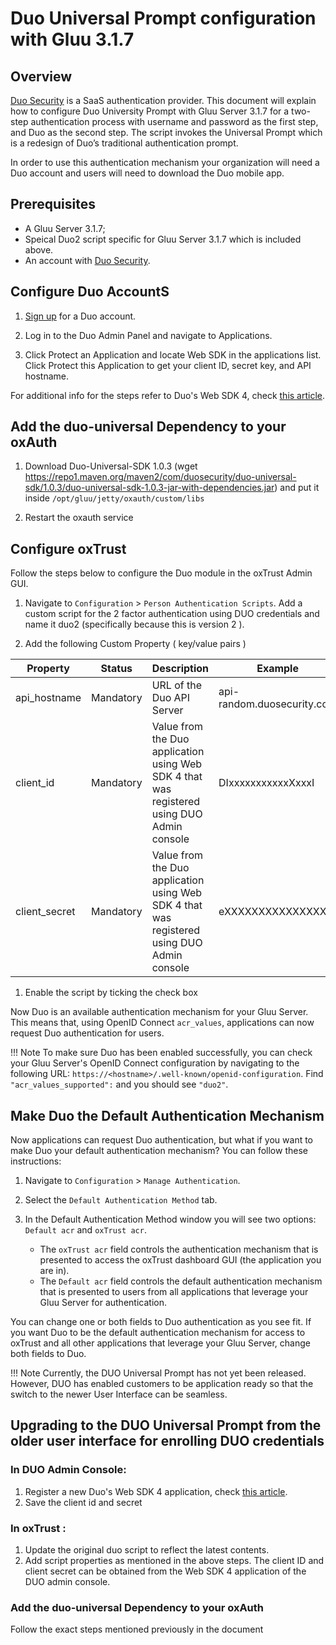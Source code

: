 # Duo Universal Prompt configuration with Gluu 3.1.7

## Overview
[Duo Security](https://duosecurity.com) is a SaaS authentication provider. This document will explain how to configure Duo University Prompt with Gluu Server 3.1.7 for a two-step authentication process with username and password as the first step, and Duo as the second step. The script invokes the Universal Prompt which is a redesign of Duo’s traditional authentication prompt. 

In order to use this authentication mechanism your organization will need a Duo account and users will need to download the Duo mobile app. 

## Prerequisites
- A Gluu Server 3.1.7;
- Speical Duo2 script specific for Gluu Server 3.1.7 which is included above. 
- An account with [Duo Security](https://duo.com/).   


## Configure Duo AccountS

1. [Sign up](https://duo.com/) for a Duo account.

2. Log in to the Duo Admin Panel and navigate to Applications.

3. Click Protect an Application and locate Web SDK in the applications list. Click Protect this Application to get your client ID, secret key, and API hostname.

For additional info for the steps refer to Duo's Web SDK 4, check [this article](https://duo.com/docs/duoweb-v4). 

## Add the duo-universal Dependency to your oxAuth

1. Download Duo-Universal-SDK 1.0.3 (wget https://repo1.maven.org/maven2/com/duosecurity/duo-universal-sdk/1.0.3/duo-universal-sdk-1.0.3-jar-with-dependencies.jar)  and put it inside `/opt/gluu/jetty/oxauth/custom/libs`

1. Restart the oxauth service


## Configure oxTrust 

Follow the steps below to configure the Duo module in the oxTrust Admin GUI.

1. Navigate to `Configuration` > `Person Authentication Scripts`.
   Add a custom script for the 2 factor authentication using DUO credentials and name it duo2 (specifically because this is version 2 ).  


1. Add the following Custom Property ( key/value pairs ) 


|	Property	|Status		|	Description	|	Example		|
|-----------------------|---------------|-----------------------|-----------------------|
|api_hostname		|Mandatory     |URL of the Duo API Server|api-random.duosecurity.com|
|client_id		|Mandatory    |Value from the Duo application using Web SDK 4 that was registered using DUO Admin console|DIxxxxxxxxxxxXxxxI|
|client_secret	|Mandatory|Value from the Duo application using Web SDK 4 that was registered using DUO Admin console|eXXXXXXXXXXXXXXXP|   

1. Enable the script by ticking the check box    

Now Duo is an available authentication mechanism for your Gluu Server. This means that, using OpenID Connect `acr_values`, applications can now request Duo authentication for users. 

!!! Note 
    To make sure Duo has been enabled successfully, you can check your Gluu Server's OpenID Connect configuration by navigating to the following URL: `https://<hostname>/.well-known/openid-configuration`. Find `"acr_values_supported":` and you should see `"duo2"`. 

## Make Duo the Default Authentication Mechanism

Now applications can request Duo authentication, but what if you want to make Duo your default authentication mechanism? You can follow these instructions: 

1. Navigate to `Configuration` > `Manage Authentication`. 
2. Select the `Default Authentication Method` tab. 
3. In the Default Authentication Method window you will see two options: `Default acr` and `oxTrust acr`. 

    - The `oxTrust acr` field controls the authentication mechanism that is presented to access the oxTrust dashboard GUI (the application you are in).    
    - The `Default acr` field controls the default authentication mechanism that is presented to users from all applications that leverage your Gluu Server for authentication.    

You can change one or both fields to Duo authentication as you see fit. If you want Duo to be the default authentication mechanism for access to oxTrust and all other applications that leverage your Gluu Server, change both fields to Duo.  
 
!!! Note 
    Currently, the DUO Universal Prompt has not yet been released. However, DUO has enabled customers to be application ready so that the switch to the newer User Interface can be seamless.  

## Upgrading to the DUO Universal Prompt from the older user interface for enrolling DUO credentials

### In DUO Admin Console:
1. Register a new Duo's Web SDK 4 application, check [this article](https://duo.com/docs/duoweb-v4).  
1. Save the client id and secret

### In oxTrust :
1. Update the original duo script to reflect the latest contents.
1. Add script properties as mentioned in the above steps. The client ID and client secret can be obtained from the Web SDK 4 application of the DUO admin console.

### Add the duo-universal Dependency to your oxAuth
Follow the exact steps mentioned previously in the document

